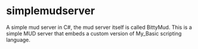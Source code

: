 # simplemudserver
A simple mud server in C#, the mud server itself is called BittyMud. This is a simple MUD server that embeds a custom version of My_Basic scripting language.
